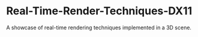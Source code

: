 # Real-Time-Render-Techniques-DX11
A showcase of real-time rendering techniques implemented in a 3D scene.
